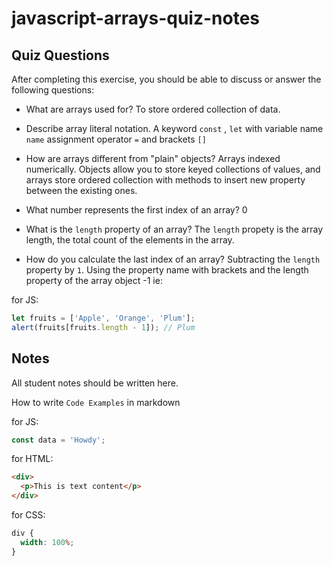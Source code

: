 # javascript-arrays-quiz-notes

## Quiz Questions

After completing this exercise, you should be able to discuss or answer the following questions:

- What are arrays used for?
  To store ordered collection of data.

- Describe array literal notation.
  A keyword `const` , `let` with variable name `name` assignment operator `=` and brackets `[]`

- How are arrays different from "plain" objects?
  Arrays indexed numerically.
  Objects allow you to store keyed collections of values, and arrays store ordered collection
  with methods to insert new property between the existing ones.

- What number represents the first index of an array?
  0

- What is the `length` property of an array?
  The `length` propety is the array length, the total count of the elements in the array.

- How do you calculate the last index of an array?
  Subtracting the `length` property by `1`.
  Using the property name with brackets and the length property of the array object -1 ie:

for JS:

```javascript
let fruits = ['Apple', 'Orange', 'Plum'];
alert(fruits[fruits.length - 1]); // Plum
```

## Notes

All student notes should be written here.

How to write `Code Examples` in markdown

for JS:

```javascript
const data = 'Howdy';
```

for HTML:

```html
<div>
  <p>This is text content</p>
</div>
```

for CSS:

```css
div {
  width: 100%;
}
```
